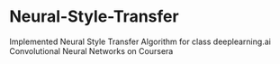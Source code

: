 # Neural-Style-Transfer
Implemented Neural Style Transfer Algorithm for class deeplearning.ai Convolutional Neural Networks on Coursera
